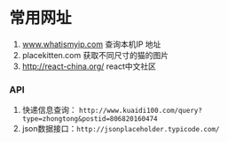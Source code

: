 # 常用网址

1. www.whatismyip.com 查询本机IP 地址
2. placekitten.com 获取不同尺寸的猫的图片
3. http://react-china.org/ react中文社区

### API
1. 快递信息查询： `http://www.kuaidi100.com/query?type=zhongtong&postid=806820160474`
2. json数据接口：`http://jsonplaceholder.typicode.com/`
